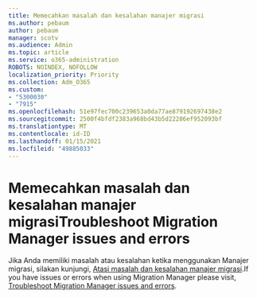 ```yaml
---
title: Memecahkan masalah dan kesalahan manajer migrasi
ms.author: pebaum
author: pebaum
manager: scotv
ms.audience: Admin
ms.topic: article
ms.service: o365-administration
ROBOTS: NOINDEX, NOFOLLOW
localization_priority: Priority
ms.collection: Adm_O365
ms.custom:
- "5300030"
- "7915"
ms.openlocfilehash: 51e97fec700c239653a0da77ae879192697438e2
ms.sourcegitcommit: 2500f4bfdf2383a968bd43b5d22286ef952093bf
ms.translationtype: MT
ms.contentlocale: id-ID
ms.lasthandoff: 01/15/2021
ms.locfileid: "49885033"
---
```

# <a name="troubleshoot-migration-manager-issues-and-errors"></a><span data-ttu-id="cf731-102">Memecahkan masalah dan kesalahan manajer migrasi</span><span class="sxs-lookup"><span data-stu-id="cf731-102">Troubleshoot Migration Manager issues and errors</span></span>

<span data-ttu-id="cf731-103">Jika Anda memiliki masalah atau kesalahan ketika menggunakan Manajer migrasi, silakan kunjungi, [Atasi masalah dan kesalahan manajer migrasi](https://docs.microsoft.com/sharepointmigration/mm-troubleshoot).</span><span class="sxs-lookup"><span data-stu-id="cf731-103">If you have issues or errors when using Migration Manager please visit, [Troubleshoot Migration Manager issues and errors](https://docs.microsoft.com/sharepointmigration/mm-troubleshoot).</span></span>
